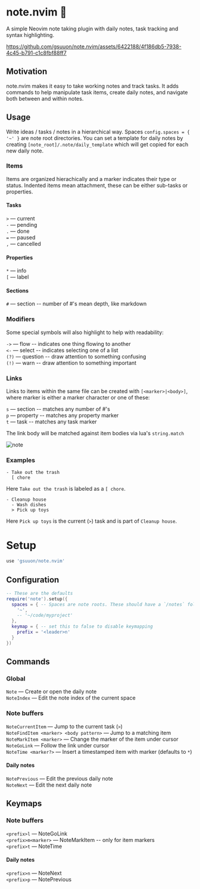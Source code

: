 # note.nvim 📓

A simple Neovim note taking plugin with daily notes, task tracking and syntax highlighting.

https://github.com/gsuuon/note.nvim/assets/6422188/4f186db5-7938-4c45-b791-c1c8fbf88ff7

## Motivation
note.nvim makes it easy to take working notes and track tasks. It adds commands to help manipulate task items, create daily notes, and navigate both between and within notes.

## Usage
Write ideas / tasks / notes in a hierarchical way. Spaces `config.spaces = { '~' }` are note root directories. You can set a template for daily notes by creating `[note_root]/.note/daily_template` which will get copied for each new daily note.

### Items
Items are organized hierachically and a marker indicates their type or status. Indented items mean attachment, these can be either sub-tasks or properties.

#### Tasks
`>` — current  
`-` — pending  
`.` — done  
`=` — paused  
`,` — cancelled  

#### Properties
`*` — info  
`[` — label  

#### Sections
`#` — section -- number of #'s mean depth, like markdown  

### Modifiers
Some special symbols will also highlight to help with readability:

`->` — flow -- indicates one thing flowing to another  
`<-` — select -- indicates selecting one of a list  
`(?)` — question -- draw attention to something confusing  
`(!)` — warn -- draw attention to something important  

### Links
Links to items within the same file can be created with `[<marker>|<body>]`, where marker is either a marker character or one of these:

`s` — section -- matches any number of #'s  
`p` — property -- matches any property marker  
`t` — task -- matches any task marker  

The link body will be matched against item bodies via lua's `string.match`

![note](https://github.com/gsuuon/note.nvim/assets/6422188/813e74e7-d9dc-4b5f-b433-4ef294491797)

### Examples
```
- Take out the trash
  [ chore
```
Here `Take out the trash` is labeled as a `[ chore`.

```
- Cleanup house
  - Wash dishes
  > Pick up toys
```
Here `Pick up toys` is the current (`>`) task and is part of `Cleanup house`.

# Setup
```lua
use 'gsuuon/note.nvim'
```

## Configuration
```lua
-- These are the defaults
require('note').setup({
  spaces = { -- Spaces are note roots. These should have a `/notes` folder.
    '~',
    -- '~/code/myproject'
  },
  keymap = { -- set this to false to disable keymapping
    prefix = '<leader>n'
  }
})
```

## Commands

### Global
`Note` — Create or open the daily note  
`NoteIndex` — Edit the note index of the current space  

### Note buffers
`NoteCurrentItem` — Jump to the current task (`>`)  
`NoteFindItem <marker> <body pattern>` — Jump to a matching item  
`NoteMarkItem <marker>` — Change the marker of the item under cursor  
`NoteGoLink` — Follow the link under cursor  
`NoteTime <marker?>` — Insert a timestamped item with marker (defaults to `*`)

#### Daily notes
`NotePrevious` — Edit the previous daily note  
`NoteNext` — Edit the next daily note  

## Keymaps
### Note buffers
`<prefix>l` — NoteGoLink  
`<prefix>m<marker>` — NoteMarkItem -- only for item markers  
`<prefix>t` — NoteTime

#### Daily notes
`<prefix>n` — NoteNext  
`<prefix>p` — NotePrevious  
